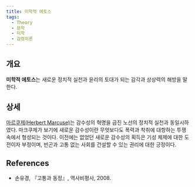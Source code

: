 ```yaml
---
title: 미학적 에토스
tags:
  - Theory
  - 문학
  - 미학
  - 감정이론
---
```


## 개요
<strong>미학적 에토스</strong>는 새로운 정치적 실천과 윤리의 토대가 되는 감각과 상상력의 해방을 말한다.

## 상세
[마르쿠제(Herbert Marcuse)](https://ko.wikipedia.org/wiki/헤르베르트_마르쿠제)는 감수성의 혁명을 급진 노선의 정치적 실천과 동일시하였다. 마크쿠제가 보기에 새로운 감수성이란 무엇보다도 폭력과 착취에 대항하는 투쟁 속에서 형성되는 것이다. 이전에는 없었던 새로운 감수성의 획득은 기성 체제에 대한 도전이자 부정이며, 빈곤과 고통 없는 사회를 건설할 수 있는 권리에 대한 긍정이다.

## References
- 손유경, 『고통과 동정』, 역사비평사, 2008.